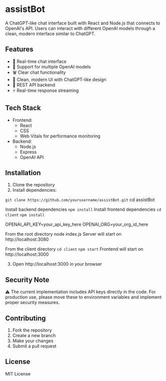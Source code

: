 # assistBot

A ChatGPT-like chat interface built with React and Node.js that connects to OpenAI's API. Users can interact with different OpenAI models through a clean, modern interface similar to ChatGPT.

## Features

- 💬 Real-time chat interface
- 🔄 Support for multiple OpenAI models
- 🗑️ Clear chat functionality
- 🎨 Clean, modern UI with ChatGPT-like design
- 🔌 REST API backend
- ⚡ Real-time response streaming

## Tech Stack

- Frontend:
  - React
  - CSS
  - Web Vitals for performance monitoring
- Backend:
  - Node.js
  - Express
  - OpenAI API

## Installation

1. Clone the repository
2. Install dependencies:


```git clone https://github.com/yourusername/assistBot.git```
cd assistBot

Install backend dependencies
```npm install```
Install frontend dependencies
```cd client```
```npm install```

OPENAI_API_KEY=your_api_key_here
OPENAI_ORG=your_org_id_here

From the root directory
node index.js
Server will start on http://localhost:3080

From the client directory
```cd client```
```npm start```
Frontend will start on http://localhost:3000

3. Open http://localhost:3000 in your browser

## Security Note

⚠️ The current implementation includes API keys directly in the code. For production use, please move these to environment variables and implement proper security measures.

## Contributing

1. Fork the repository
2. Create a new branch
3. Make your changes
4. Submit a pull request

## License

MIT License